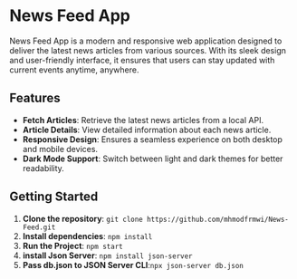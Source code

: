 # News Feed App

News Feed App is a modern and responsive web application designed to deliver the latest news articles from various sources. With its sleek design and user-friendly interface, it ensures that users can stay updated with current events anytime, anywhere.

## Features

- **Fetch Articles**: Retrieve the latest news articles from a local API.
- **Article Details**: View detailed information about each news article.
- **Responsive Design**: Ensures a seamless experience on both desktop and mobile devices.
- **Dark Mode Support**: Switch between light and dark themes for better readability.

## Getting Started

1. **Clone the repository**: `git clone https://github.com/mhmodfrmwi/News-Feed.git`
2. **Install dependencies**: `npm install`
3. **Run the Project**: `npm start`
4. **install Json Server**: `npm install json-server`
5. **Pass db.json to JSON Server CLI**:`npx json-server db.json`
